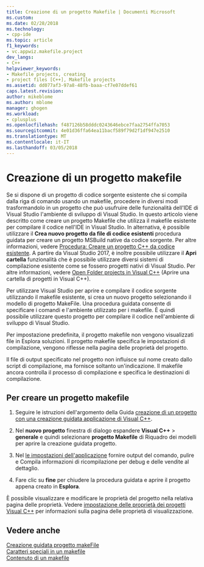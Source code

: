 ```yaml
---
title: Creazione di un progetto Makefile | Documenti Microsoft
ms.custom: 
ms.date: 02/28/2018
ms.technology:
- cpp-ide
ms.topic: article
f1_keywords:
- vc.appwiz.makefile.project
dev_langs:
- C++
helpviewer_keywords:
- Makefile projects, creating
- project files [C++], Makefile projects
ms.assetid: dd077af3-97a8-48fb-baaa-cf7e07ddef61
caps.latest.revision: 
author: mikeblome
ms.author: mblome
manager: ghogen
ms.workload:
- cplusplus
ms.openlocfilehash: f487126b58dddc0243646ebce7faa2754ffa7053
ms.sourcegitcommit: 4e01d36ffa64ea11bacf589f79d2f1df947e2510
ms.translationtype: MT
ms.contentlocale: it-IT
ms.lasthandoff: 03/05/2018
---
```

# <a name="creating-a-makefile-project"></a>Creazione di un progetto makefile

Se si dispone di un progetto di codice sorgente esistente che si compila dalla riga di comando usando un makefile, procedere in diversi modi trasformandolo in un progetto che può usufruire delle funzionalità dell'IDE di Visual Studio l'ambiente di sviluppo di Visual Studio. In questo articolo viene descritto come creare un progetto Makefile che utilizza il makefile esistente per compilare il codice nell'IDE in Visual Studio. In alternativa, è possibile utilizzare il **Crea nuovo progetto da file di codice esistenti** procedura guidata per creare un progetto MSBuild native da codice sorgente. Per altre informazioni, vedere [Procedura: Creare un progetto C++ da codice esistente](how-to-create-a-cpp-project-from-existing-code.md). A partire da Visual Studio 2017, è inoltre possibile utilizzare il **Apri cartella** funzionalità che è possibile utilizzare diversi sistemi di compilazione esistente come se fossero progetti nativi di Visual Studio. Per altre informazioni, vedere [Open Folder projects in Visual C++](non-msbuild-projects.md) (Aprire una cartella di progetti in Visual C++).

Per utilizzare Visual Studio per aprire e compilare il codice sorgente utilizzando il makefile esistente, si crea un nuovo progetto selezionando il modello di progetto MakeFile. Una procedura guidata consente di specificare i comandi e l'ambiente utilizzato per i makefile. È quindi possibile utilizzare questo progetto per compilare il codice nell'ambiente di sviluppo di Visual Studio.

Per impostazione predefinita, il progetto makefile non vengono visualizzati file in Esplora soluzioni. Il progetto makefile specifica le impostazioni di compilazione, vengono riflesse nella pagina delle proprietà del progetto.

Il file di output specificato nel progetto non influisce sul nome creato dallo script di compilazione, ma fornisce soltanto un'indicazione. Il makefile ancora controlla il processo di compilazione e specifica le destinazioni di compilazione.

## <a name="to-create-a-makefile-project"></a>Per creare un progetto makefile

1. Seguire le istruzioni dell'argomento della Guida [creazione di un progetto con una creazione guidata applicazione di Visual C++](../ide/creating-desktop-projects-by-using-application-wizards.md).

1. Nel **nuovo progetto** finestra di dialogo espandere **Visual C++** > **generale** e quindi selezionare **progetto Makefile** di Riquadro dei modelli per aprire la creazione guidata progetto.

1. Nel [le impostazioni dell'applicazione](../ide/application-settings-makefile-project-wizard.md) fornire output del comando, pulire e Compila informazioni di ricompilazione per debug e delle vendite al dettaglio.

1. Fare clic su **fine** per chiudere la procedura guidata e aprire il progetto appena creato in **Esplora**.

È possibile visualizzare e modificare le proprietà del progetto nella relativa pagina delle proprietà. Vedere [impostazione delle proprietà dei progetti Visual C++](../ide/working-with-project-properties.md) per informazioni sulla pagina delle proprietà di visualizzazione.

## <a name="see-also"></a>Vedere anche

[Creazione guidata progetto makeFile](../ide/makefile-project-wizard.md)<br/>
[Caratteri speciali in un makefile](../build/special-characters-in-a-makefile.md)<br/>
[Contenuto di un makefile](../build/contents-of-a-makefile.md)<br/>
